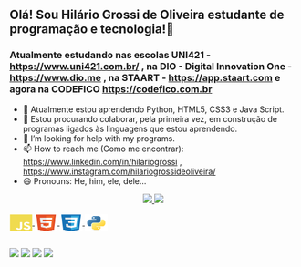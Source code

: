 ## Olá! Sou Hilário Grossi de Oliveira estudante de programação e tecnologia!👋
### Atualmente estudando nas escolas UNI421 - https://www.uni421.com.br/ , na DIO - Digital Innovation One - https://www.dio.me , na STAART - https://app.staart.com e agora na CODEFICO https://codefico.com.br


- 🌱 Atualmente estou aprendendo Python, HTML5, CSS3 e Java Script.
- 👯 Estou procurando colaborar, pela primeira vez, em construção de programas ligados às linguagens que estou aprendendo.
- 🤔 I’m looking for help with my programs.
- 📫 How to reach me (Como me encontrar): https://www.linkedin.com/in/hilariogrossi , https://www.instagram.com/hilariogrossideoliveira/
- 😄 Pronouns: He, him, ele, dele...


<div align="center">
  <a href="https://github.com/hilariogrossi">
  <img height="150em" src="https://github-readme-stats.vercel.app/api?username=hilariogrossi&show_icons=true&theme=dracula&include_all_commits=true&count_private=true"/>
  <img height="150em" src="https://github-readme-stats.vercel.app/api/top-langs/?username=hilariogrossi&layout=compact&langs_count=7&theme=dracula"/>
</div>


<div style="display: inline_block"><br>
  <img align="center" alt="Rafa-Js" height="30" width="40" src="https://raw.githubusercontent.com/devicons/devicon/master/icons/javascript/javascript-plain.svg">
  <img align="center" alt="Rafa-HTML" height="30" width="40" src="https://raw.githubusercontent.com/devicons/devicon/master/icons/html5/html5-original.svg">
  <img align="center" alt="Rafa-CSS" height="30" width="40" src="https://raw.githubusercontent.com/devicons/devicon/master/icons/css3/css3-original.svg">
  <img align="center" alt="Rafa-Python" height="30" width="40" src="https://raw.githubusercontent.com/devicons/devicon/master/icons/python/python-original.svg">


  ##
  
<div> 
    <a href="https://www.linkedin.com/in/hilário-grossi-de-oliveira-99762629/" target="_blank"><img src="https://img.shields.io/badge/-LinkedIn-%230077B5?style=for-the-badge&logo=linkedin&logoColor=white" target="_blank"></a>
    <a href="https://https://discord.com/" target="_blank"><img src="https://img.shields.io/badge/Discord-7289DA?style=for-the-badge&logo=discord&logoColor=white" target="_blank"></a> 
    <a href = "mailto:hilariogrossi@gmail.com"><img src="https://img.shields.io/badge/Gmail-D14836?style=for-the-badge&logo=gmail&logoColor=white" target="_blank"></a>
    <a href="https://instagram.com/hilariogrossideoliveira" target="_blank"><img src="https://img.shields.io/badge/-Instagram-%23E4405F?style=for-the-badge&logo=instagram&logoColor=white" target="_blank"></a>
 
  
 
</div>
